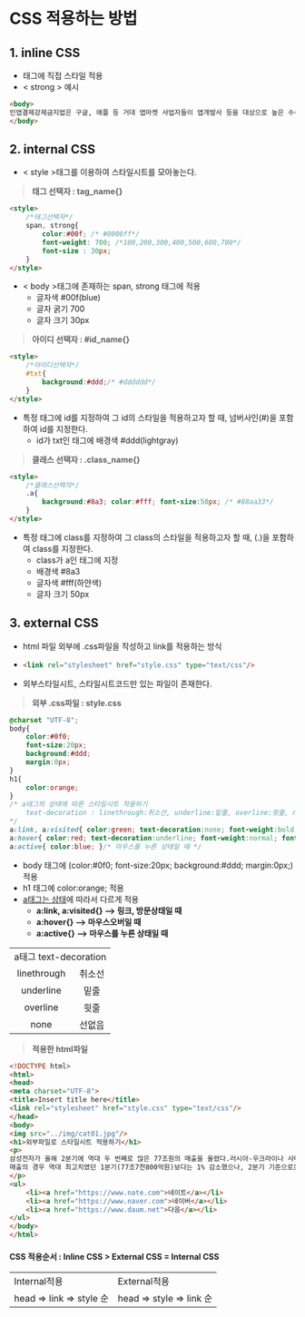 # CSS 적용하는 방법

## 1. inline CSS

* 태그에 직접 스타일 적용
* < strong > 예시

```html
<body>
인앱결제강제금지법은 구글, 애플 등 거대 앱마켓 사업자들이 앱개발사 등을 대상으로 높은 수수료율이 적용되는 인앱결제를 의무화하려는 움직임을 보이자 <strong>'특정결제 방식을 강제하는 행위'</strong>를 금지하는 것을 골자로 한다.
</body>
```



## 2. internal CSS

* < style >태그를 이용하여 스타일시트를 모아놓는다.

> **태그 선택자 : tag_name{}**

```html
<style>
	/*태그선택자*/
	span, strong{
		color:#00f; /* #0000ff*/
		font-weight: 700; /*100,200,300,400,500,600,700*/
		font-size : 30px;
	}
</style>
```

* < body >태그에 존재하는 span, strong 태그에 적용
  * 글자색 #00f(blue)
  * 글자 굵기 700	
  * 글자 크기 30px

> **아이디 선택자 : #id_name{}**

```html
<style>
	/*아이디선택자*/
	#txt{
		background:#ddd;/* #dddddd*/
 	}
</style>
```

* 특정 태그에 id를 지정하여 그 id의 스타일을 적용하고자 할 때, 넘버사인(#)을 포함하여 id를 지정한다.
  * id가 txt인 태그에 배경색  #ddd(lightgray)

> **클래스 선택자 : .class_name{}**

```html
<style>
	/*클래스선택자*/
 	.a{
 		background:#8a3; color:#fff; font-size:50px; /* #88aa33*/
 	}
</style>
```

* 특정 태그에 class를 지정하여 그 class의 스타일을 적용하고자 할 때,  (.)을 포함하여 class를 지정한다.
  * class가 a인 태그에 지정
  * 배경색 #8a3
  * 글자색 #fff(하얀색)
  * 글자 크기 50px



## 3. external CSS

* html 파일 외부에 .css파일을 작성하고 link를 적용하는 방식

* ```html
  <link rel="stylesheet" href="style.css" type="text/css"/>
  ```

* 외부스타일시트, 스타일시트코드만 있는 파일이 존재한다.

> **외부 .css파일 : style.css**

```css
@charset "UTF-8";
body{
	color:#0f0;
	font-size:20px;
	background:#ddd;
	margin:0px;	
}
h1{
	color:orange;
}
/* a태그의 상태에 따른 스타일시트 적용하기
	text-decoration : linethrough:취소선, underline:밑줄, overline:윗줄, none:선없음 
*/
a:link, a:visited{ color:green; text-decoration:none; font-weight:bold; font-size:30px; }/* 링크상태일 때, 방문했을 때 */
a:hover{ color:red; text-decoration:underline; font-weight:normal; font-size:20px; }/* 마우스 오버시 */
a:active{ color:blue; }/* 마우스를 누른 상태일 때 */
```

* body 태그에 (color:#0f0; font-size:20px; background:#ddd; margin:0px;)적용
* h1 태그에 color:orange; 적용
* <u>a태그는 상태</u>에 따라서 다르게 적용
  *  **a:link, a:visited{} --> 링크, 방문상태일 때** 
  * **a:hover{} --> 마우스오버일 때**
  * **a:active{} --> 마우스를 누른 상태일 때** 

<table style="text-align:center">
    <tr>
    	<td colspan="2">a태그 text-decoration</td>
    </tr>
    <tr>
    	<td>linethrough</td>
        <td>취소선</td>
    </tr>
    <tr>
    	<td>underline</td>
        <td>밑줄</td>
    </tr> 
     <tr>
    	<td>overline</td>
        <td>윗줄</td>
    </tr> 
     <tr>
    	<td>none</td>
        <td>선없음</td>
    </tr>       
</table>



> **적용한 html파일**

```html
<!DOCTYPE html>
<html>
<head>
<meta charset="UTF-8">
<title>Insert title here</title>
<link rel="stylesheet" href="style.css" type="text/css"/>
</head>
<body>
<img src="../img/cat01.jpg"/>
<h1>외부파일로 스타일시트 적용하기</h1>
<p>
삼성전자가 올해 2분기에 역대 두 번째로 많은 77조원의 매출을 올렸다.러시아-우크라이나 사태 장기화와 인플레이션(물가상승), 경기둔화에 따른 수요 위축 등 갖은 대내외 악재 속에서도 비교적 선방한 것이다. 삼성전자는 7일 2분기 연결기준 잠정실적을 집계한 결과 매출 77조원, 영업이익 14조원을 기록했다고 발표했다. 지난해 2분기 대비 매출은 20.94%, 영업이익은 11.38% 각각 증가했다.
매출의 경우 역대 최고치였던 1분기(77조7천800억원)보다는 1% 감소했으나, 2분기 기준으로는 가장 많다. 영업이익은 1분기(14조1천200억원)보다 0.85% 감소했고, 2분기 기준으로는 역대 세번째로 많다.
</p>
<ul>
	<li><a href="https://www.nate.com">네이트</a></li>
	<li><a href="https://www.naver.com">네이버</a></li>
	<li><a href="https://www.daum.net">다음</a></li>
</ul>
</body>
</html>
```



#### CSS 적용순서 : Inline CSS > External CSS = Internal CSS

<table>
    <tr>
    	<td>Internal적용</td>
        <td>External적용</td>
    </tr>
    <tr>
    	<td>
            head => link => style 순
        </td>
        <td>
			head => style => link 순
        </td>
    </tr>
</table>